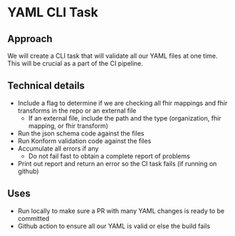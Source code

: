 # YAML CLI Task

## Approach

We will create a CLI task that will validate all our YAML files at one time. This will be crucial as a part of
the CI pipeline.

## Technical details

- Include a flag to determine if we are checking all fhir mappings and fhir transforms in the repo or an external file
  - If an external file, include the path and the type (organization, fhir mapping, or fhir transform)
- Run the json schema code against the files
- Run Konform validation code against the files
- Accumulate all errors if any
  - Do not fail fast to obtain a complete report of problems
- Print out report and return an error so the CI task fails (if running on github)

## Uses

- Run locally to make sure a PR with many YAML changes is ready to be committed
- Github action to ensure all our YAML is valid or else the build fails
